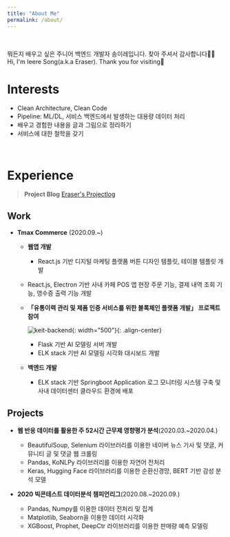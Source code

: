 ```yaml
---
title: "About Me"
permalink: /about/
---
```


<br>

뭐든지 배우고 싶은 주니어 백엔드 개발자 송이레입니다. 찾아 주셔서 감사합니다🙇‍♀️ Hi, I'm Ieere Song(a.k.a Eraser). Thank you for visiting👋
<br>



# Interests

- Clean Architecture, Clean Code
- Pipeline: ML/DL, 서비스 백엔드에서 발생하는 대용량 데이터 처리
- 배우고 경험한 내용을 글과 그림으로 정리하기
- 서비스에 대한 철학을 갖기

<br>

# Experience

> **Project Blog** [Eraser's Projectlog](https://projectlog-eraser.tistory.com/)



## Work

* **Tmax Commerce** (2020.09.~)

  * **웹앱 개발**
    
    * React.js 기반 디지털 마케팅 플랫폼 버튼 디자인 템플릿, 테이블 템플릿 개발
  * React.js, Electron 기반 사내 카페 POS 앱 현장 주문 기능, 결제 내역 조회 기능, 영수증 출력 기능 개발
    
  * **「유통이력 관리 및 제품 인증 서비스를 위한 블록체인 플랫폼 개발」 프로젝트 참여**

    ![keit-backend]({{site.url}}/assets/images/keit.png){: width="500"}{: .align-center}

    * Flask 기반 AI 모델링 서버 개발
    * ELK stack 기반 AI 모델링 시각화 대시보드 개발

  * **백엔드 개발**

    * ELK stack 기반 Springboot Application 로그 모니터링 시스템 구축 및 사내 데이터센터 클라우드 환경에 배포

## Projects

* **웹 반응 데이터를 활용한 주 52시간 근무제 영향평가 분석**(2020.03.~2020.04.)
  * BeautifulSoup, Selenium 라이브러리를 이용한 네이버 뉴스 기사 및 댓글, 커뮤니티 글 및 댓글 웹 크롤링
  * Pandas, KoNLPy 라이브러리를 이용한 자연어 전처리
  * Keras, Hugging Face 라이브러리를 이용한 순환신경망, BERT 기반 감성 분석 모델

* **2020 빅콘테스트 데이터분석 챔피언리그**(2020.08.~2020.09.)
  * Pandas, Numpy를 이용한 데이터 전처리 및 집계
  * Matplotlib, Seaborn을 이용한 데이터 시각화
  * XGBoost, Prophet, DeepCtr 라이브러리를 이용한 판매량 예측 모델링



